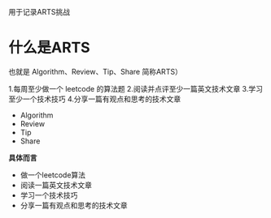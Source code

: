 用于记录ARTS挑战

# 什么是ARTS

也就是 Algorithm、Review、Tip、Share 简称ARTS）

1.每周至少做一个 leetcode 的算法题
2.阅读并点评至少一篇英文技术文章
3.学习至少一个技术技巧
4.分享一篇有观点和思考的技术文章

- Algorithm
- Review
- Tip
- Share


**具体而言**

- 做一个leetcode算法
- 阅读一篇英文技术文章
- 学习一个技术技巧
- 分享一篇有观点和思考的技术文章